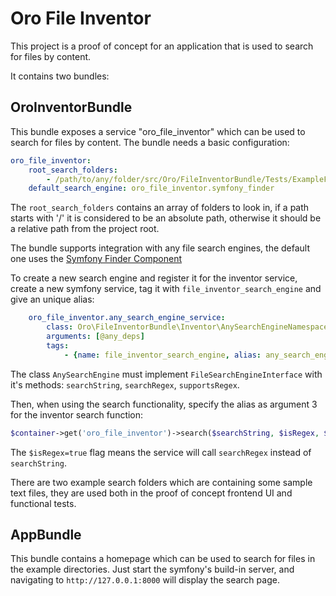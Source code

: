 Oro File Inventor
==========
This project is a proof of concept for an application that is used to search for files by content.

It contains two bundles:

## OroInventorBundle
This bundle exposes a service "oro_file_inventor" which can be used to search for files by content.
 The bundle needs a basic configuration:

```yaml
oro_file_inventor:
    root_search_folders:
        - /path/to/any/folder/src/Oro/FileInventorBundle/Tests/ExampleFileRepository
    default_search_engine: oro_file_inventor.symfony_finder
```

The `root_search_folders` contains an array of folders to look in, if a path starts with '/'
it is considered to be an absolute path, otherwise it should be a relative path from the project root.

The bundle supports integration with any file search engines, the default one uses
the [Symfony Finder Component](http://symfony.com/doc/current/components/finder.html)

To create a new search engine and register it for the inventor service, create a new symfony service,
tag it with `file_inventor_search_engine` and give an unique alias:
```yaml
    oro_file_inventor.any_search_engine_service:
        class: Oro\FileInventorBundle\Inventor\AnySearchEngineNamespace\AnySearchEngine
        arguments: [@any_deps]
        tags:
            - {name: file_inventor_search_engine, alias: any_search_engine }
```
The class `AnySearchEngine` must implement `FileSearchEngineInterface` with it's methods:
`searchString`, `searchRegex`, `supportsRegex`.

Then, when using the search functionality, specify the alias as argument 3 for the inventor search function:
```php
$container->get('oro_file_inventor')->search($searchString, $isRegex, $searchEngineAlias);
```
The `$isRegex=true` flag means the service will call `searchRegex` instead of `searchString`.

There are two example search folders which are containing some sample text files, they are used both in the
proof of concept frontend UI and functional tests.

## AppBundle

This bundle contains a homepage which can be used to search for files in the example directories.
Just start the symfony's build-in server, and navigating to `http://127.0.0.1:8000`
will display the search page.
